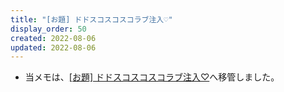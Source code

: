 ```yaml
---
title: "[お題] ドドスコスコスコラブ注入♡"
display_order: 50
created: 2022-08-06
updated: 2022-08-06
---
```

- 当メモは、[\[お題\] ドドスコスコスコラブ注入♡](https://thinktwice.tech/it/problem/dodosuko/)へ移管しました。